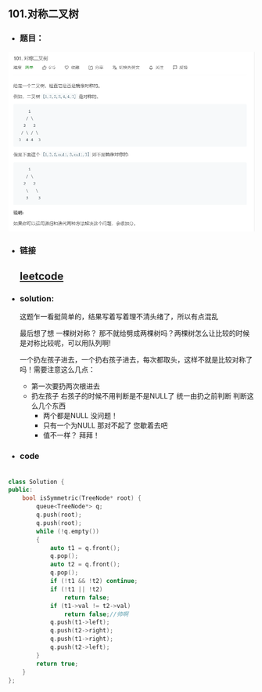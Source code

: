 ##   101.对称二叉树

- ### 题目：
![add image](https://github.com/hexing2333/Leetcode-cpp/raw/master/img/101.对称二叉树.png)
- ### 链接

  ## [leetcode](https://leetcode-cn.com/problems/symmetric-tree/)

- ###  solution:

  这题乍一看挺简单的，结果写着写着理不清头绪了，所以有点混乱

  最后想了想 一棵树对称？ 那不就给劈成两棵树吗？两棵树怎么让比较的时候是对称比较呢，可以用队列啊!

  一个扔左孩子进去，一个扔右孩子进去，每次都取头，这样不就是比较对称了吗！需要注意这么几点：

  - 第一次要扔两次根进去
  - 扔左孩子 右孩子的时候不用判断是不是NULL了 统一由扔之前判断 判断这么几个东西
    - 两个都是NULL 没问题！
    - 只有一个为NULL 那对不起了 您歇着去吧
    - 值不一样？ 拜拜！

- ### code

```c++

class Solution {
public:
	bool isSymmetric(TreeNode* root) {
		queue<TreeNode*> q;
		q.push(root);
		q.push(root);
		while (!q.empty())
		{
			auto t1 = q.front();
			q.pop();
			auto t2 = q.front();
			q.pop();
			if (!t1 && !t2) continue;
			if (!t1 || !t2)
				return false;
			if (t1->val != t2->val)
				return false;//帅啊
			q.push(t1->left);
			q.push(t2->right);
			q.push(t1->right);
			q.push(t2->left);
		}
		return true;
	}
};
```
